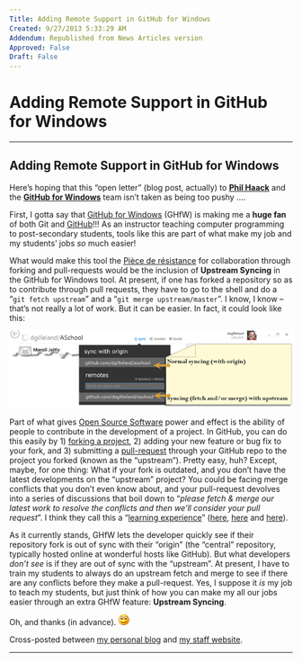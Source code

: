 ```yaml
---
Title: Adding Remote Support in GitHub for Windows
Created: 9/27/2013 5:33:29 AM
Addendum: Republished from News Articles version
Approved: False
Draft: False
---
```

# Adding Remote Support in GitHub for Windows

---

## Adding Remote Support in GitHub for Windows


Here’s hoping that this “open letter” (blog post, actually) to [**Phil Haack**](http://haacked.com/) and the [**GitHub for Windows**](http://windows.github.com/) team isn’t taken as being too pushy ….

 

<unabashedFlattery>First, I gotta say that [GitHub for Windows](http://windows.github.com/) (GHfW) is making me a **huge fan** of both Git and [GitHub](https://github.com/)!!!</unabashedFlattery> As an instructor teaching computer programming to post-secondary students, tools like this are part of what make my job and my students’ jobs *so* much easier!

 

What would make this tool the [Pièce de résistance](http://en.wikipedia.org/wiki/Pi%C3%A8ce_de_r%C3%A9sistance) for collaboration through forking and pull-requests would be the inclusion of **Upstream Syncing** in the GitHub for Windows tool. At present, if one has forked a repository so as to contribute through pull requests, they have to go to the shell and do a “`git fetch upstream`” and a “`git merge upstream/master`”. I know, I know – that’s not really a lot of work. But it can be easier. In fact, it could look like this:

 

[![SNAGHTML423b4e79](images/010/10/10/SNAGHTML423b4e79_thumb.png "SNAGHTML423b4e79")](images/010/10/10/SNAGHTML423b4e79.png)

 

Part of what gives [Open Source Software](https://www.google.ca/search?q=open+source+software&amp;oq=open+source+software&amp;aqs=chrome..69i57j5j69i65j69i60j69i61j0.2857j0j1&amp;sourceid=chrome&amp;ie=UTF-8#q=open+source+software&amp;safe=active&amp;tbm=nws) power and effect is the ability of people to contribute in the development of a project. In GitHub, you can do this easily by 1) [forking a project](https://help.github.com/articles/fork-a-repo), 2) adding your new feature or bug fix to your fork, and 3) submitting a [pull-request](https://help.github.com/articles/using-pull-requests) through your GitHub repo to the project you forked (known as the “upstream”). Pretty easy, huh? Except, maybe, for one thing: What if your fork is outdated, and you don’t have the latest developments on the “upstream” project? You could be facing merge conflicts that you don’t even know about, and your pull-request devolves into a series of discussions that boil down to “*please fetch & merge our latest work to resolve the conflicts and then we’ll consider your pull request*”. I think they call this a “[learning experience](http://en.wikipedia.org/wiki/Experiential_learning)” ([here](http://emailfunnypictures.files.wordpress.com/2010/04/tank2.jpg), [here](http://www.searchquotes.com/Learning_Experience/quotes/about/Pain/) and [here](https://www.google.ca/search?q=github+pull+request+problems&amp;oq=github+pull+request+problems&amp;aqs=chrome..69i57j0j69i64.9337j0j1&amp;sourceid=chrome&amp;ie=UTF-8#q=github+pull+request+merge+conflict+site:stackoverflow.com&amp;safe=active)).

 

As it currently stands, GHfW lets the developer quickly see if their repository fork is out of sync with their “origin” (the “central” repository, typically hosted online at wonderful hosts like GitHub). But what developers *don’t see* is if they are out of sync with the “upstream”. At present, I have to train my students to always do an upstream fetch and merge to see if there are any conflicts before they make a pull-request. Yes, I suppose it *is* my job to teach my students, but just think of how you can make my all our jobs easier through an extra GHfW feature: **Upstream Syncing**.

 

Oh, and thanks (in advance). ![Smile](images/010/10/10/wlEmoticon-smile.png)

 

Cross-posted between [my personal blog](http://kb.gilleland.info/) and [my staff website](http://www.dmit.nait.ca/staff/dgilleland).



---

